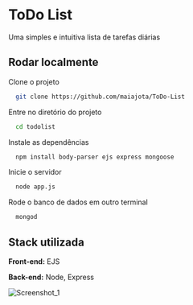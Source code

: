
# ToDo List

Uma simples e intuitiva lista de tarefas diárias 


## Rodar localmente

Clone o projeto

```bash
  git clone https://github.com/maiajota/ToDo-List
```

Entre no diretório do projeto

```bash
  cd todolist
```

Instale as dependências

```bash
  npm install body-parser ejs express mongoose
```

Inicie o servidor

```bash
  node app.js
```

Rode o banco de dados em outro terminal

```bash
  mongod
```

## Stack utilizada

**Front-end:** EJS

**Back-end:** Node, Express


![Screenshot_1](https://user-images.githubusercontent.com/85450778/218581616-02aabcfe-ed0a-4bf6-80c8-689abc706f03.png)

